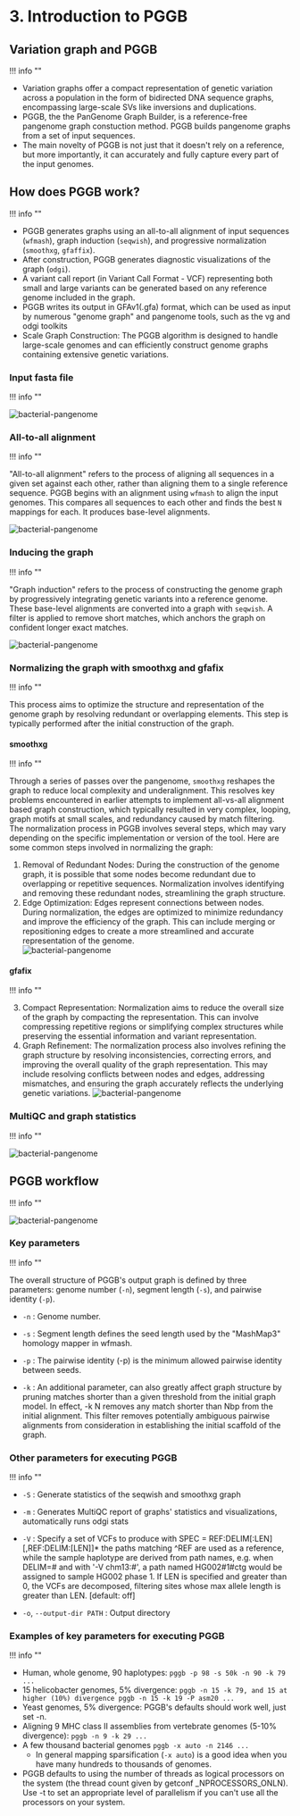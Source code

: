 # 3. Introduction to PGGB

## Variation graph and PGGB 
!!! info ""

- Variation graphs offer a compact representation of genetic variation across a population in the form of bidirected DNA sequence graphs, encompassing large-scale SVs like inversions and duplications. 
- PGGB, the the PanGenome Graph Builder, is a reference-free pangenome graph constuction method. PGGB builds pangenome graphs from a set of input sequences. 
- The main novelty of PGGB  is not just that it doesn't rely on a reference, but more importantly, it can accurately and fully capture every part of the input genomes.


## How does PGGB work?
!!! info ""

- PGGB generates graphs using an all-to-all alignment of input sequences (`wfmash`), graph induction (`seqwish`), and progressive normalization (`smoothxg`, `gfaffix`). 
- After construction, PGGB generates diagnostic visualizations of the graph (`odgi`). 
- A variant call report (in Variant Call Format - VCF) representing both small and large variants can be generated based on any reference genome included in the graph. 
- PGGB writes its output in GFAv1(.gfa) format, which can be used as input by numerous "genome graph" and pangenome tools, such as the vg and odgi toolkits
- Scale Graph Construction: The PGGB algorithm is designed to handle large-scale genomes and can efficiently construct genome graphs containing extensive genetic variations.


### Input fasta file 
!!! info ""

![bacterial-pangenome](theme_figures/PGGB_workflow_1_small.png)

### All-to-all alignment
!!! info ""

"All-to-all alignment" refers to the process of aligning all sequences in a given set against each other, rather than aligning them to a single reference sequence.
PGGB begins with an alignment using `wfmash` to align the input genomes. This compares all sequences to each other and finds the best `N` mappings for each. It produces base-level alignments.

![bacterial-pangenome](theme_figures/PGGB_workflow_2_small.png)

### Inducing the graph
!!! info ""

"Graph induction" refers to the process of constructing the genome graph by progressively integrating genetic variants into a reference genome.
These base-level alignments are converted into a graph with `seqwish`. A filter is applied to remove short matches, which anchors the graph on confident longer exact matches.

![bacterial-pangenome](theme_figures/PGGB_workflow_3_small.png)

### Normalizing the graph with smoothxg and gfafix
!!! info ""

This process aims to optimize the structure and representation of the genome graph by resolving redundant or overlapping elements. This step is typically performed after the initial construction of the graph.

#### smoothxg
!!! info ""

Through a series of passes over the pangenome, `smoothxg` reshapes the graph to reduce local complexity and underalignment. This resolves key problems encountered in earlier attempts to implement all-vs-all alignment based graph construction, which typically resulted in very complex, looping, graph motifs at small scales, and redundancy caused by match filtering.
The normalization process in PGGB involves several steps, which may vary depending on the specific implementation or version of the tool. Here are some common steps involved in normalizing the graph:  
1.  Removal of Redundant Nodes: During the construction of the genome graph, it is possible that some nodes become redundant due to overlapping or repetitive sequences. Normalization involves identifying and removing these redundant nodes, streamlining the graph structure.  
2.	Edge Optimization: Edges represent connections between nodes. During normalization, the edges are optimized to minimize redundancy and improve the efficiency of the graph. This can include merging or repositioning edges to create a more streamlined and accurate representation of the genome.  
![bacterial-pangenome](theme_figures/PGGB_workflow_4_small.png)

#### gfafix
!!! info ""

3.	Compact Representation: Normalization aims to reduce the overall size of the graph by compacting the representation. This can involve compressing repetitive regions or simplifying complex structures while preserving the essential information and variant representation.
4.	Graph Refinement: The normalization process also involves refining the graph structure by resolving inconsistencies, correcting errors, and improving the overall quality of the graph representation. This may include resolving conflicts between nodes and edges, addressing mismatches, and ensuring the graph accurately reflects the underlying genetic variations.
![bacterial-pangenome](theme_figures/PGGB_workflow_5_small.png)



### MultiQC and graph statistics
!!! info ""

![bacterial-pangenome](theme_figures/PGGB_workflow_6_small.png)



## PGGB workflow
!!! info ""

![bacterial-pangenome](theme_figures/PGGB_workflow_7_small.png)



### Key parameters
!!! info ""

The overall structure of PGGB's output graph is defined by three parameters: genome number (`-n`), segment length (`-s`), and pairwise identity (`-p`). 

- `-n` : Genome number.
- `-s` : Segment length defines the seed length used by the "MashMap3" homology mapper in wfmash.
- `-p` : The pairwise identity (-p) is the minimum allowed pairwise identity between seeds.

- `-k` : An additional parameter, can also greatly affect graph structure by pruning matches shorter than a given threshold from the initial graph model. In effect, -k N removes any match shorter than Nbp from the initial alignment. This filter removes potentially ambiguous pairwise alignments from consideration in establishing the initial scaffold of the graph.


### Other parameters for executing PGGB
!!! info ""

- `-S` : Generate statistics of the seqwish and smoothxg graph

- `-m` : Generates MultiQC report of graphs' statistics and visualizations, automatically runs odgi stats

- `-V` : Specify a set of VCFs to produce with SPEC = REF:DELIM[:LEN][,REF:DELIM:[LEN]]* the paths matching ^REF are used as a reference, while the sample haplotype are derived from path names, e.g. when DELIM=# and with '-V chm13:#', a path named HG002#1#ctg would be assigned to sample HG002 phase 1. If LEN is specified and greater than 0, the VCFs are decomposed, filtering sites whose max allele length is greater than LEN. [default: off]

- `-o`, `--output-dir PATH` : Output directory


### Examples of key parameters for executing PGGB
!!! info ""

- Human, whole genome, 90 haplotypes: `pggb -p 98 -s 50k -n 90 -k 79 ...`
- 15 helicobacter genomes, 5% divergence: `pggb -n 15 -k 79, and 15 at higher (10%) divergence pggb -n 15 -k 19 -P asm20 ...`
- Yeast genomes, 5% divergence: PGGB's defaults should work well, just set -n.
- Aligning 9 MHC class II assemblies from vertebrate genomes (5-10% divergence): `pggb -n 9 -k 29 ...`
- A few thousand bacterial genomes `pggb -x auto -n 2146 ...`
  - In general mapping sparsification (`-x auto`) is a good idea when you have many hundreds to thousands of genomes.
- PGGB defaults to using the number of threads as logical processors on the system (the thread count given by getconf _NPROCESSORS_ONLN). Use -t to set an appropriate level of parallelism if you can't use all the processors on your system.

